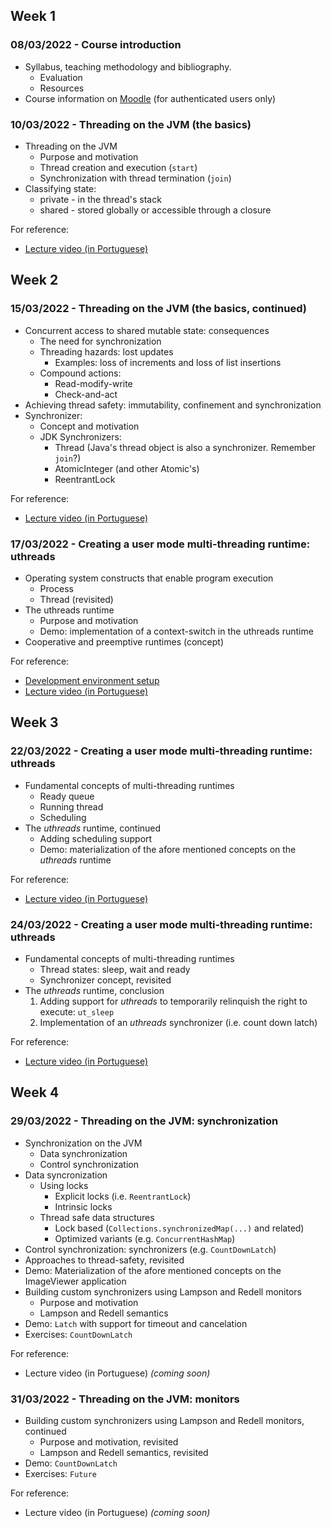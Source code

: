 
## Week 1
### 08/03/2022 - Course introduction
* Syllabus, teaching methodology and bibliography.
  * Evaluation
  * Resources
* Course information on [Moodle](https://2122moodle.isel.pt/course/view.php?id=5377) (for authenticated users only)

### 10/03/2022 - Threading on the JVM (the basics)
* Threading on the JVM
  * Purpose and motivation
  * Thread creation and execution (`start`)
  * Synchronization with thread termination (`join`)
* Classifying state: 
  * private - in the thread's stack
  * shared - stored globally or accessible through a closure   

For reference: 
  * [Lecture video (in Portuguese)](https://www.youtube.com/watch?v=7THFvoKf7jk&list=PL8XxoCaL3dBgPaKjgP87uSmKZ1MsIZ4rr)

## Week 2
### 15/03/2022 - Threading on the JVM (the basics, continued)
* Concurrent access to shared mutable state: consequences
  * The need for synchronization
  * Threading hazards: lost updates
    * Examples: loss of increments and loss of list insertions 
  * Compound actions:
    * Read-modify-write
    * Check-and-act 
* Achieving thread safety: immutability, confinement and synchronization
* Synchronizer:
  * Concept and motivation
  * JDK Synchronizers:
    * Thread (Java's thread object is also a synchronizer. Remember `join`?)
    * AtomicInteger (and other Atomic's)
    * ReentrantLock
  
For reference: 
  * [Lecture video (in Portuguese)](https://www.youtube.com/watch?v=nEjw2HzKQ3I&list=PL8XxoCaL3dBgPaKjgP87uSmKZ1MsIZ4rr&index=3)

### 17/03/2022 - Creating a user mode multi-threading runtime: uthreads
* Operating system constructs that enable program execution
  * Process
  * Thread (revisited)
* The uthreads runtime
  * Purpose and motivation
  * Demo: implementation of a context-switch in the uthreads runtime
* Cooperative and preemptive runtimes (concept)

For reference:
  * [Development environment setup](https://code.visualstudio.com/docs/remote/containers)
  * [Lecture video (in Portuguese)](https://www.youtube.com/watch?v=xDNrqbCHvis&list=PL8XxoCaL3dBgPaKjgP87uSmKZ1MsIZ4rr&index=4)

## Week 3   
### 22/03/2022 - Creating a user mode multi-threading runtime: uthreads
* Fundamental concepts of multi-threading runtimes
  * Ready queue
  * Running thread
  * Scheduling
* The _uthreads_ runtime, continued
  * Adding scheduling support
  * Demo: materialization of the afore mentioned concepts on the _uthreads_ runtime

For reference:
  * [Lecture video (in Portuguese)](https://www.youtube.com/watch?v=TfM1yRf56-Q&list=PL8XxoCaL3dBgPaKjgP87uSmKZ1MsIZ4rr&index=4)

### 24/03/2022 - Creating a user mode multi-threading runtime: uthreads
* Fundamental concepts of multi-threading runtimes
  * Thread states: sleep, wait and ready
  * Synchronizer concept, revisited
* The _uthreads_ runtime, conclusion
  1. Adding support for _uthreads_ to temporarily relinquish the right to execute: `ut_sleep`
  2. Implementation of an _uthreads_ synchronizer (i.e. count down latch)

For reference:
  * [Lecture video (in Portuguese)](https://www.youtube.com/watch?v=Hn51QKdZoRU&list=PL8XxoCaL3dBgPaKjgP87uSmKZ1MsIZ4rr&index=5)

## Week 4   
### 29/03/2022 - Threading on the JVM: synchronization
* Synchronization on the JVM
  * Data synchronization
  * Control synchronization
* Data syncronization 
  * Using locks
    * Explicit locks (i.e. `ReentrantLock`)
    * Intrinsic locks
  * Thread safe data structures
    * Lock based (`Collections.synchronizedMap(...)` and related)
    * Optimized variants (e.g. `ConcurrentHashMap`)
* Control synchronization: synchronizers (e.g. `CountDownLatch`)
* Approaches to thread-safety, revisited
* Demo: Materialization of the afore mentioned concepts on the ImageViewer application
* Building custom synchronizers using Lampson and Redell monitors
  * Purpose and motivation
  * Lampson and Redell semantics
* Demo: `Latch` with support for timeout and cancelation
* Exercises: `CountDownLatch`

For reference:
  * Lecture video (in Portuguese) _(coming soon)_

### 31/03/2022 - Threading on the JVM: monitors
* Building custom synchronizers using Lampson and Redell monitors, continued
  * Purpose and motivation, revisited
  * Lampson and Redell semantics, revisited
* Demo: `CountDownLatch`
* Exercises: `Future`

For reference:
  * Lecture video (in Portuguese) _(coming soon)_
